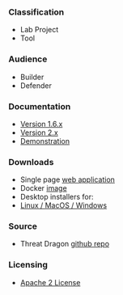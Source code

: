 ### Classification

* <i class="fas fa-flask fa-2x" style="color:#f7b73c"></i> Lab Project
* <i class="fas fa-tools fa-2x" style="color:#233e81;"></i> Tool

### Audience

* <i class="fas fa-toolbox fa-2x" style="color:#233e81;"></i> Builder
* <i class="fas fa-shield-alt fa-2x" style="color:#233e81;"></i> Defender

### Documentation

* [Version 1.6.x](https://threatdragon.github.io/)
* [Version 2.x](https://www.threatdragon.com/docs/)
* [Demonstration](https://www.threatdragon.com/)

### Downloads

* Single page [web application](https://github.com/OWASP/threat-dragon/releases/tag/v2.4.1)
* Docker [image](https://hub.docker.com/r/owasp/threat-dragon/tags?page=1&ordering=name)
* Desktop installers for:
* [Linux / MacOS / Windows](https://github.com/OWASP/threat-dragon/releases/tag/v2.4.1)

### Source

* Threat Dragon [github repo](https://github.com/OWASP/threat-dragon)

### Licensing

* [Apache 2 License](https://www.apache.org/licenses/LICENSE-2.0)
